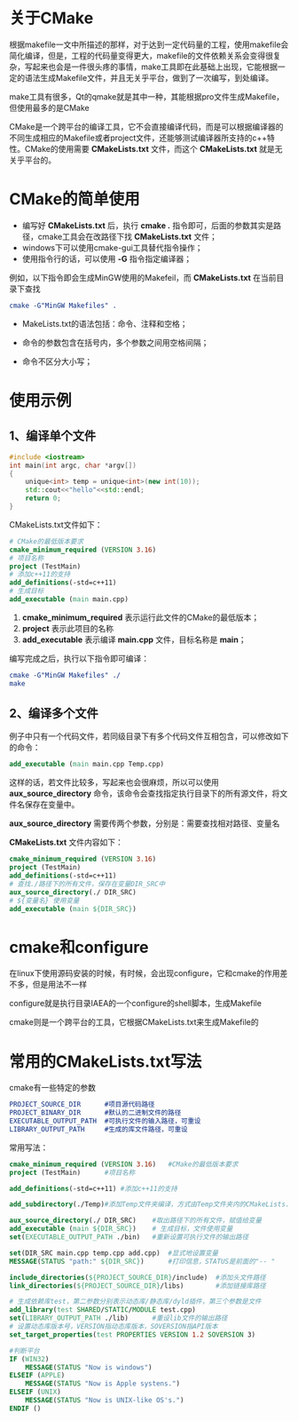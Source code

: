 # 关于CMake

根据makefile一文中所描述的那样，对于达到一定代码量的工程，使用makefile会简化编译，但是，工程的代码量变得更大，makefile的文件依赖关系会变得很复杂，写起来也会是一件很头疼的事情，make工具即在此基础上出现，它能根据一定的语法生成Makefile文件，并且无关乎平台，做到了一次编写，到处编译。

make工具有很多，Qt的qmake就是其中一种，其能根据pro文件生成Makefile，但使用最多的是CMake

CMake是一个跨平台的编译工具，它不会直接编译代码，而是可以根据编译器的不同生成相应的Makefile或者project文件，还能够测试编译器所支持的c++特性。CMake的使用需要 **CMakeLists.txt** 文件，而这个 **CMakeLists.txt** 就是无关乎平台的。

# CMake的简单使用

- 编写好 **CMakeLists.txt** 后，执行 **cmake .** 指令即可，后面的参数其实是路径，cmake工具会在改路径下找 **CMakeLists.txt** 文件；
- windows下可以使用cmake-gui工具替代指令操作；
- 使用指令行的话，可以使用 **-G** 指令指定编译器；

例如，以下指令即会生成MinGW使用的Makefeil，而 **CMakeLists.txt** 在当前目录下查找

```cmake
cmake -G"MinGW Makefiles" .
```

- MakeLists.txt的语法包括：命令、注释和空格；

- 命令的参数包含在括号内，多个参数之间用空格间隔；
- 命令不区分大小写；

# 使用示例

## 1、编译单个文件

```c++
#include <iostream>
int main(int argc, char *argv[])
{
    unique<int> temp = unique<int>(new int(10));
    std::cout<<"hello"<<std::endl;
    return 0;
}
```

CMakeLists.txt文件如下：

```cmake
# CMake的最低版本要求
cmake_minimum_required (VERSION 3.16)
# 项目名称
project (TestMain)
# 添加c++11的支持
add_definitions(-std=c++11)
# 生成目标
add_executable (main main.cpp)
```

1. **cmake_minimum_required** 表示运行此文件的CMake的最低版本；
2. **project** 表示此项目的名称
3. **add_executable** 表示编译 **main.cpp** 文件，目标名称是 **main**；

编写完成之后，执行以下指令即可编译：

```cmake
cmake -G"MinGW Makefiles" ./
make
```

## 2、编译多个文件

例子中只有一个代码文件，若同级目录下有多个代码文件互相包含，可以修改如下的命令：

```cmake
add_executable (main main.cpp Temp.cpp)
```

这样的话，若文件比较多，写起来也会很麻烦，所以可以使用 **aux_source_directory** 命令，该命令会查找指定执行目录下的所有源文件，将文件名保存在变量中。

**aux_source_directory** 需要传两个参数，分别是：需要查找相对路径、变量名

**CMakeLists.txt** 文件内容如下：

```cmake
cmake_minimum_required (VERSION 3.16)
project (TestMain)
add_definitions(-std=c++11)
# 查找./路径下的所有文件，保存在变量DIR_SRC中
aux_source_directory(./ DIR_SRC)
# ${变量名} 使用变量
add_executable (main ${DIR_SRC})
```

# cmake和configure

在linux下使用源码安装的时候，有时候，会出现configure，它和cmake的作用差不多，但是用法不一样

configure就是执行目录IAEA的一个configure的shell脚本，生成Makefile

cmake则是一个跨平台的工具，它根据CMakeLists.txt来生成Makefile的

# 常用的CMakeLists.txt写法

cmake有一些特定的参数

```cmake
PROJECT_SOURCE_DIR		#项目源代码路径
PROJECT_BINARY_DIR		#默认的二进制文件的路径
EXECUTABLE_OUTPUT_PATH	#可执行文件的输入路径，可重设
LIBRARY_OUTPUT_PATH		#生成的库文件路径，可重设
```

常用写法：

```cmake
cmake_minimum_required (VERSION 3.16)	#CMake的最低版本要求
project (TestMain)		#项目名称

add_definitions(-std=c++11)	#添加c++11的支持

add_subdirectory(./Temp)#添加Temp文件夹编译，方式由Temp文件夹内的CMakeLists.txt负责

aux_source_directory(./ DIR_SRC)	#取出路径下的所有文件，赋值给变量
add_executable (main ${DIR_SRC})	# 生成目标，文件使用变量
set(EXECUTABLE_OUTPUT_PATH ./bin)	#重新设置可执行文件的输出路径

set(DIR_SRC main.cpp temp.cpp add.cpp)	#显式地设置变量
MESSAGE(STATUS "path:" ${DIR_SRC})		#打印信息，STATUS是前面的"-- "

include_directories(${PROJECT_SOURCE_DIR}/include)	#添加头文件路径
link_directories(${PROJECT_SOURCE_DIR}/libs)		#添加链接库路径

# 生成依赖库test，第二参数分别表示动态库/静态库/dyld插件，第三个参数是文件
add_library(test SHARED/STATIC/MODULE test.cpp)
set(LIBRARY_OUTPUT_PATH ./lib)		#重设lib文件的输出路径
# 设置动态库版本号，VERSION指动态库版本，SOVERSION指API版本
set_target_properties(test PROPERTIES VERSION 1.2 SOVERSION 3)

#判断平台
IF (WIN32)
	MESSAGE(STATUS "Now is windows")
ELSEIF (APPLE)
	MESSAGE(STATUS "Now is Apple systens.")
ELSEIF (UNIX)
	MESSAGE(STATUS "Now is UNIX-like OS's.")
ENDIF ()
```

